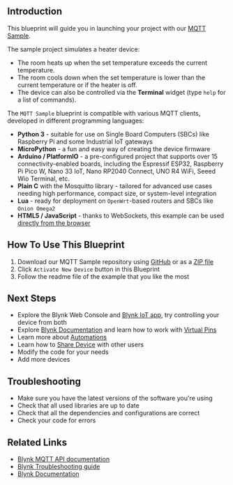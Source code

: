 ## Introduction

This blueprint will guide you in launching your project with our [MQTT Sample](https://github.com/Blynk-Technologies/Blynk-MQTT-Samples).

The sample project simulates a heater device:

- The room heats up when the set temperature exceeds the current temperature.
- The room cools down when the set temperature is lower than the current temperature or if the heater is off.
- The device can also be controlled via the **Terminal** widget (type `help` for a list of commands).


The `MQTT Sample` blueprint is compatible with various MQTT clients, developed in different programming languages:

- **Python 3** - suitable for use on Single Board Computers (SBCs) like Raspberry Pi and some Industrial IoT gateways
- **MicroPython** - a fun and easy way of creating the device firmware
- **Arduino / PlatformIO** - a pre-configured project that supports over 15 connectivity-enabled boards, including the Espressif ESP32, Raspberry Pi Pico W, Nano 33 IoT, Nano RP2040 Connect, UNO R4 WiFi, Seeed Wio Terminal, etc.
- **Plain C** with the Mosquitto library - tailored for advanced use cases needing high performance, compact size, or system-level integration
- **Lua** - ready for deployment on `OpenWrt`-based routers and SBCs like `Onion Omega2`
- **HTML5 / JavaScript** - thanks to WebSockets, this example can be used [directly from the browser](https://bit.ly/Blynk-HTML5-MQTT-Sample)

## How To Use This Blueprint

1. Download our MQTT Sample repository using [GitHub](https://github.com/Blynk-Technologies/Blynk-MQTT-Samples)
   or as a [ZIP file](https://github.com/Blynk-Technologies/Blynk-MQTT-Samples/archive/refs/heads/main.zip)
2. Click `Activate New Device` button in this Blueprint
3. Follow the readme file of the example that you like the most

## Next Steps

* Explore the Blynk Web Console and [Blynk IoT app](https://docs.blynk.io/en/downloads/blynk-apps-for-ios-and-android), try controlling your device from both
* Explore [Blynk Documentation](https://docs.blynk.io/en/) and learn how to work with [Virtual Pins](https://docs.blynk.io/en/getting-started/using-virtual-pins-to-control-physical-devices)
* Learn more about [Automations](https://docs.blynk.io/en/concepts/automations)
* Learn how to [Share Device](https://docs.blynk.io/en/concepts/users) with other users
* Modify the code for your needs
* Add more devices

## Troubleshooting

* Make sure you have the latest versions of the software you're using
* Check that all used libraries are up to date
* Check that all the dependencies and configurations are correct
* Check your code for errors

## Related Links

- [Blynk MQTT API documentation](https://docs.blynk.io/en/blynk.cloud-mqtt-api/device-mqtt-api)
- [Blynk Troubleshooting guide](https://docs.blynk.io/en/troubleshooting/general-issues)
- [Blynk Documentation](https://docs.blynk.io/en/)
